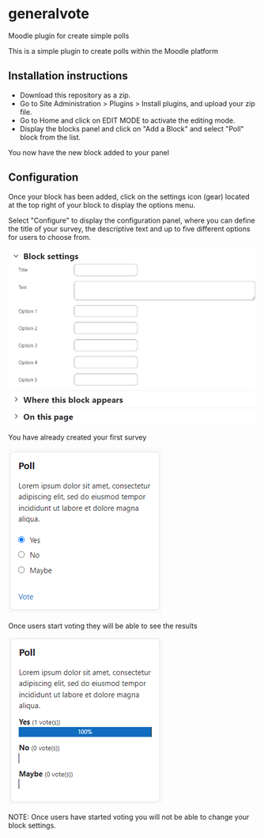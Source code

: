 # generalvote
Moodle plugin for create simple polls

This is a simple plugin to create polls within the Moodle platform

## Installation instructions

- Download this repository as a zip.
- Go to Site Administration > Plugins > Install plugins, and upload your zip file.
- Go to Home and click on EDIT MODE to activate the editing mode.
- Display the blocks panel and click on "Add a Block" and select "Poll" block from the list.

You now have the new block added to your panel

## Configuration

Once your block has been added, click on the settings icon (gear) located at the top right of your block to display the options menu.

Select "Configure" to display the configuration panel, where you can define the title of your survey, the descriptive text and up to five different options for users to choose from.

![Configuration screen](https://github.com/jeko37/generalvote/blob/main/img/settings_screen.png)

You have already created your first survey

![Poll screen](https://github.com/jeko37/generalvote/blob/main/img/poll_screen.png)

Once users start voting they will be able to see the results

![Voted screen](https://github.com/jeko37/generalvote/blob/main/img/poll_voted.png)

NOTE: Once users have started voting you will not be able to change your block settings.